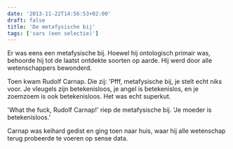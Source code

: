 ```yaml
---
date: '2013-11-22T14:56:53+02:00'
draft: false
title: 'De metafysische bij'
tags: ['sars (een selectie)']
---
```


Er was eens een metafysische bij. Hoewel hij ontologisch primair was, behoorde hij tot de laatst ontdekte soorten op aarde. Hij werd door alle wetenschappers bewonderd.

Toen kwam Rudolf Carnap. Die zij: 'Pfff, metafysische bij, je stelt echt niks voor. Je vleugels zijn betekenisloos, je angel is betekenislos, en je zoemzoem is ook betekenisloos. Het was echt superkut.

'What the fuck, Rudolf Carnap!' riep de metafysische bij. 'Je moeder is betekenisloos.'

Carnap was keihard gedist en ging toen naar huis, waar hij alle wetenschap terug probeerde te voeren op sense data.
